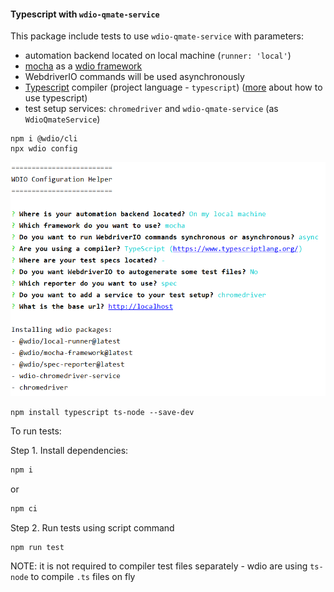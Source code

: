 #### Typescript with `wdio-qmate-service`

This package include tests to use `wdio-qmate-service` with parameters:
- automation backend located on local machine (`runner: 'local'`)
- [mocha](https://mochajs.org/) as a [wdio framework](https://webdriver.io/docs/frameworks.html#using-mocha)
- WebdriverIO commands will be used asynchronously
- [Typescript](https://www.typescriptlang.org/) compiler (project language - `typescript`) ([more](https://webdriver.io/docs/typescript/)  about how to use typescript)
- test setup services: `chromedriver` and `wdio-qmate-service` (as `WdioQmateService`)

```shell script
npm i @wdio/cli
npx wdio config
```
![WDIO configuration helper steps](./wdioConfigurationHelper.PNG)

```shell script
npm install typescript ts-node --save-dev
```

To run tests:

Step 1. Install dependencies:
```bash
npm i
```
or 
```bash
npm ci
```

Step 2. Run tests using script command
```bash
npm run test
```

NOTE: it is not required to compiler test files separately - wdio are using `ts-node` to compile `.ts` files on fly